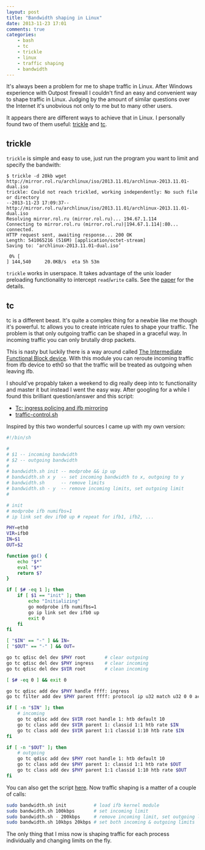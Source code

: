 ```yaml
---
layout: post
title: "Bandwidth shaping in Linux"
date: 2013-11-23 17:01
comments: true
categories:
    - bash
    - tc
    - trickle
    - linux
    - traffic shaping
    - bandwidth
---
```


It's always been a problem for me to shape traffic in Linux. After Windows
experience with Outpost firewall I couldn't find an easy and convenient way
to shape traffic in Linux. Judging by the amount of similar questions over
the Internet it's unobvious not only to me but to many other users.

<!-- more -->

It appears there are different ways to achieve that in Linux. I personally found
two of them useful: [trickle][trickle] and [tc][tc].

## trickle

`trickle` is simple and easy to use, just run the program you want to limit
and specify the bandwith:

```
$ trickle -d 20kb wget http://mirror.rol.ru/archlinux/iso/2013.11.01/archlinux-2013.11.01-dual.iso
trickle: Could not reach trickled, working independently: No such file or directory
--2013-11-23 17:09:37--  http://mirror.rol.ru/archlinux/iso/2013.11.01/archlinux-2013.11.01-dual.iso
Resolving mirror.rol.ru (mirror.rol.ru)... 194.67.1.114
Connecting to mirror.rol.ru (mirror.rol.ru)|194.67.1.114|:80... connected.
HTTP request sent, awaiting response... 200 OK
Length: 541065216 (516M) [application/octet-stream]
Saving to: ‘archlinux-2013.11.01-dual.iso’

 0% [                                                                                      ] 144,540     20.0KB/s  eta 5h 53m
```

`trickle` works in userspace. It takes advantage of the unix loader preloading
functionality to intercept `read`/`write` calls. See the [paper][paper] for the
details.

## tc

tc is a different beast. It's quite a complex thing for a newbie like me though
it's powerful. tc allows you to create intricate rules to shape your traffic.
The problem is that only outgoing traffic can be shaped in a graceful way. In
incoming traffic you can only brutally drop packets.

This is nasty but luckily there is a way around called [The Intermediate
Functional Block device][ifb]. With this module you can reroute incoming traffic
from ifb device to eth0 so that the traffic will be treated as outgoing when
leaving ifb.

I should've propably taken a weekend to dig really deep into tc functionality
and master it but instead I went the easy way. After googling for a while I
found this brilliant question/answer and this script:

- [Tc: ingress policing and ifb mirroring][serverfault]
- [traffic-control.sh][script]

Inspired by this two wonderful sources I came up with my own version:

``` bash bandwidth.sh
#!/bin/sh

#
# $1 -- incoming bandwidth
# $2 -- outgoing bandwidth
#
# bandwidth.sh init -- modprobe && ip up
# bandwidth.sh x y  -- set incoming bandwidth to x, outgoing to y
# bandwidth.sh      -- remove limits
# bandwidth.sh - y  -- remove incoming limits, set outgoing limit
#

# init
# modprobe ifb numifbs=1
# ip link set dev ifb0 up # repeat for ifb1, ifb2, ...

PHY=eth0
VIR=ifb0
IN=$1
OUT=$2

function go() {
    echo "$*"
    eval "$*"
    return $?
}

if [ $# -eq 1 ]; then
    if [ $1 == "init" ]; then
        echo "Initializing"
        go modprobe ifb numifbs=1
        go ip link set dev ifb0 up
        exit 0
    fi
fi

[ "$IN" == "-" ] && IN=
[ "$OUT" == "-" ] && OUT=

go tc qdisc del dev $PHY root       # clear outgoing
go tc qdisc del dev $PHY ingress    # clear incoming
go tc qdisc del dev $VIR root       # clean incoming

[ $# -eq 0 ] && exit 0

go tc qdisc add dev $PHY handle ffff: ingress
go tc filter add dev $PHY parent ffff: protocol ip u32 match u32 0 0 action mirred egress redirect dev ifb0

if [ -n "$IN" ]; then
    # incoming
    go tc qdisc add dev $VIR root handle 1: htb default 10
    go tc class add dev $VIR parent 1: classid 1:1 htb rate $IN
    go tc class add dev $VIR parent 1:1 classid 1:10 htb rate $IN
fi

if [ -n "$OUT" ]; then
    # outgoing
    go tc qdisc add dev $PHY root handle 1: htb default 10
    go tc class add dev $PHY parent 1: classid 1:1 htb rate $OUT
    go tc class add dev $PHY parent 1:1 classid 1:10 htb rate $OUT
fi
```

You can also get the script [here][gist]. Now traffic shaping is a matter of
a couple of calls:

``` bash
sudo bandwidth.sh init          # load ifb kernel module
sudo bandwidth.sh 100kbps       # set incoming limit
sudo bandwidth.sh - 200kbps     # remove incoming limit, set outgoing limit
sudo bandwidth.sh 10kbps 20kbps # set both incoming & outgoing limits
```

The only thing that I miss now is shaping traffic for each process individually
and changing limits on the fly.

[trickle]: http://monkey.org/~marius/pages/?page=trickle
[tc]: http://tldp.org/HOWTO/Traffic-Control-HOWTO/intro.html
[paper]: http://monkey.org/~marius/trickle/trickle.pdf
[serverfault]: http://serverfault.com/questions/350023/tc-ingress-policing-and-ifb-mirroring
[script]: https://github.com/rfrail3/misc/blob/master/tc/traffic-control.sh
[ifb]: http://www.linuxfoundation.org/collaborate/workgroups/networking/ifb
[gist]: https://gist.github.com/balta2ar/7614370
